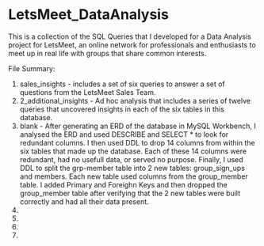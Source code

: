 # LetsMeet_DataAnalysis
This is a collection of the SQL Queries that I developed for a Data Analysis project for LetsMeet, an online network for professionals and enthusiasts to meet up in real life with groups that share common interests.

File Summary:
1. sales_insights - includes a set of six queries to answer a set of questions from the LetsMeet Sales Team.
2. 2_additional_insights - Ad hoc analysis that includes a series of twelve queries that uncovered insights in each of the six tables in this database.
3. blank - After generating an ERD of the database in MySQL Workbench, I analysed the ERD and used DESCRIBE and SELECT * to look for redundant columns. I then used DDL to drop 14 columns from within the six tables that made up the database. Each of these 14 columns were redundant, had no usefull data, or served no purpose. Finally, I used DDL to split the grp-member table into 2 new tables: group_sign_ups and members. Each new table used columns from the group_member table. I added Primary and Foreighn Keys and then dropped the group_member table after verifying that the 2 new tables were built correctly and had all their data present.
4.
5.
6.
7.
